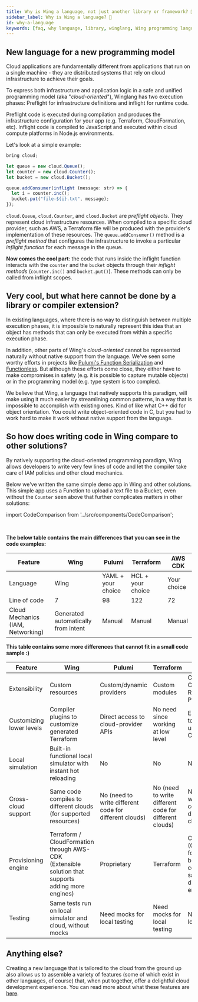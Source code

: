 ```yaml
---
title: Why is Wing a language, not just another library or framework? 🤔
sidebar_label: Why is Wing a language? 🤔
id: why-a-language
keywords: [faq, why language, library, winglang, Wing programming language, Wing language]
---
```


## New language for a new programming model

Cloud applications are fundamentally different from applications that run on a single machine - they are distributed systems that rely on cloud infrastructure to achieve their goals.

To express both infrastructure and application logic in a safe and unified programming model (aka "*cloud-oriented*"), Winglang has two execution phases: Preflight for infrastructure definitions and inflight for runtime code.

Preflight code is executed during compilation and produces the infrastructure configuration for your app (e.g. Terraform, CloudFormation, etc). Inflight code is compiled to JavaScript and executed within cloud compute platforms in Node.js environments.

Let's look at a simple example:

```ts
bring cloud;

let queue = new cloud.Queue();
let counter = new cloud.Counter();
let bucket = new cloud.Bucket();

queue.addConsumer(inflight (message: str) => {
  let i = counter.inc();
  bucket.put("file-${i}.txt", message);
});
```

`cloud.Queue`, `cloud.Counter`, and `cloud.Bucket` are *preflight objects*. They represent cloud infrastructure resources. When compiled to a specific cloud provider, such as AWS, a Terraform file will be produced with the provider's implementation of these resources. The `queue.addConsumer()` method is a *preflight method* that configures the infrastructure to invoke a particular *inflight function* for each message in the queue.

**Now comes the cool part**: the code that runs inside the inflight function interacts with the `counter` and the `bucket` objects through their *inflight methods* (`counter.inc()` and `bucket.put()`). These methods can only be called from inflight scopes.

## Very cool, but what here cannot be done by a library or compiler extension?

In existing languages, where there is no way to distinguish between multiple execution phases, it is impossible to naturally represent this idea that an object has methods that can only be executed from within a specific execution phase.

In addition, other parts of Wing's *cloud-oriented* cannot be represented naturally without native support from the language. We've seen some worthy efforts in projects like [Pulumi's Function Serialization](https://www.pulumi.com/docs/intro/concepts/function-serialization/) and [Functionless](https://github.com/functionless/functionless). But although these efforts come close, they either have to make compromises in safety (e.g. it is possible to capture mutable objects) or in the programming model (e.g. type system is too complex).

We believe that Wing, a language that natively supports this paradigm, will make using it much easier by streamlining common patterns, in a way that is impossible to accomplish with existing ones. Kind of like what C++ did for object orientation. You could write object-oriented code in C, but you had to work hard to make it work without native support from the language.

## So how does writing code in Wing compare to other solutions?

By natively supporting the cloud-oriented programming paradigm, Wing allows developers to write very few lines of code and let the compiler take care of IAM policies and other cloud mechanics.

Below we've written the same simple demo app in Wing and other solutions. This simple app uses a Function to upload a text file to a Bucket, even without the `Counter` seen above that further complicates matters in other solutions:

import CodeComparison from '../src/components/CodeComparison';

<CodeComparison 
  exampleName="function-upload-to-bucket"
  desiredPlatformLabels="['Pulumi', 'Terraform', 'AWSCDK', 'CDKTF', 'CFN']"
/>
<br/>

**The below table contains the main differences that you can see in the code examples:**

| Feature                    | Wing                  | Pulumi                  | Terraform              | AWS CDK                |
|----------------------------|-----------------------|-------------------------|------------------------|------------------------|
| Language                   | Wing                  | YAML + your choice      | HCL + your choice      | Your choice            |
| Line of code               | 7                     | 98                      | 122                    | 72                     |
| Cloud Mechanics (IAM, Networking) | Generated automatically from intent | Manual              | Manual                 | Manual                 |

**This table contains some more differences that cannot fit in a small code sample :)**

| Feature                      | Wing                                          | Pulumi                                  | Terraform                              | AWS CDK                                |
|------------------------------|-----------------------------------------------|-----------------------------------------|----------------------------------------|----------------------------------------|
| Extensibility                | Custom resources                              | Custom/dynamic providers                | Custom modules                         | Custom Constructs / Resource Providers |
| Customizing lower levels     | Compiler plugins to customize generated Terraform | Direct access to cloud-provider APIs | No need since working at low level     | Escape hatches to modify underlying CloudFormation |
| Local simulation             | Built-in functional local simulator with instant hot reloading | No | No | No |
| Cross-cloud support          | Same code compiles to different clouds (for supported resources)      | No (need to write different code for different clouds) | No (need to write different code for different clouds) | No (need to write different code for different clouds) |
| Provisioning engine          | Terraform / CloudFormation through AWS-CDK (Extensible solution that supports adding more engines) | Proprietary | Terraform | CloudFormation (CDKTF is used for Terraform, but you cannot compile the same code to different engines) |
| Testing                      | Same tests run on local simulator and cloud, without mocks | Need mocks for local testing | Need mocks for local testing | Need mocks for local testing |

## Anything else?
Creating a new language that is tailored to the cloud from the ground up also allows us to assemble a variety of features (some of which exist in other languages, of course) that, when put together, offer a delightful cloud development experience. You can read more about what these features are [here](https://docs.winglang.io/faq/good-fit).










